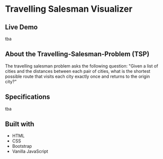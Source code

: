 # Travelling Salesman Visualizer

## Live Demo

tba

## About the Travelling-Salesman-Problem (TSP)

The travelling salesman problem asks the following question:
"Given a list of cities and the distances between each pair of cities, what is the shortest possible route that visits each city exactly once and returns to the origin city?"

## Specifications

tba

## Built with

-   HTML
-   CSS
-   Bootstrap
-   Vanilla JavaScript
